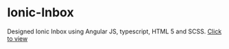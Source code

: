 # Ionic-Inbox
Designed Ionic Inbox using Angular JS, typescript, HTML 5 and SCSS.
<a href="http://webpage.pace.edu/ab27376n/Assignment%208/www"> Click to view </a>
